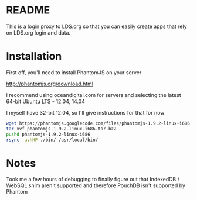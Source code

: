 README
===

This is a login proxy to LDS.org so that you can
easily create apps that rely on LDS.org login and data.

Installation
===

First off, you'll need to install PhantomJS on your server

  http://phantomjs.org/download.html

I recommend using oceandigital.com for servers and selecting the latest 64-bit Ubuntu LTS - 12.04, 14.04

I myself have 32-bit 12.04, so I'll give instructions for that for now

```bash
wget https://phantomjs.googlecode.com/files/phantomjs-1.9.2-linux-i686.tar.bz2
tar xvf phantomjs-1.9.2-linux-i686.tar.bz2
pushd phantomjs-1.9.2-linux-i686
rsync -avhHP ./bin/ /usr/local/bin/
```

Notes
===

Took me a few hours of debugging to finally figure out that IndexedDB / WebSQL shim
aren't supported and therefore PouchDB isn't supported by Phantom
